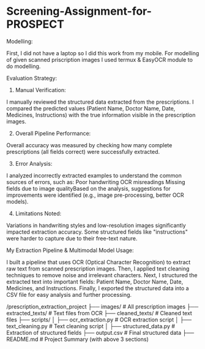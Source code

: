 # Screening-Assignment-for-PROSPECT
Modelling:

First, I did not have a laptop so I did this work from my mobile. 
For modelling of given scanned priscription images I used termux & EasyOCR module to do modelling.





Evaluation Strategy:

1. Manual Verification:

I manually reviewed the structured data extracted from the prescriptions.
I compared the predicted values (Patient Name, Doctor Name, Date, Medicines, Instructions) with the true information visible in the prescription images.

2. Overall Pipeline Performance:

Overall accuracy was measured by checking how many complete prescriptions (all fields correct) were successfully extracted.

3. Error Analysis:

I analyzed incorrectly extracted examples to understand the common sources of errors, such as:
Poor handwriting OCR misreadings Missing fields due to image qualityBased on the analysis, suggestions for improvements were identified (e.g., image pre-processing, better OCR models).

4. Limitations Noted:

Variations in handwriting styles and low-resolution images significantly impacted extraction accuracy.
Some structured fields like "instructions" were harder to capture due to their free-text nature.

My Extraction Pipeline & Multimodal Model Usage: 

I built a pipeline that uses OCR (Optical Character Recognition) to extract raw text from scanned prescription images.
Then, I applied text cleaning techniques to remove noise and irrelevant characters.
Next, I structured the extracted text into important fields: Patient Name, Doctor Name, Date, Medicines, and Instructions.
Finally, I exported the structured data into a CSV file for easy analysis and further processing.


/prescription_extraction_project
    ├── images/                # All prescription images
    ├── extracted_texts/        # Text files from OCR
    ├── cleaned_texts/          # Cleaned text files
    ├── scripts/
    │    ├── ocr_extraction.py  # OCR extraction script
    │    ├── text_cleaning.py   # Text cleaning script
    │    ├── structured_data.py # Extraction of structured fields
    ├── output.csv              # Final structured data
    ├── README.md               # Project Summary (with above 3 sections)
